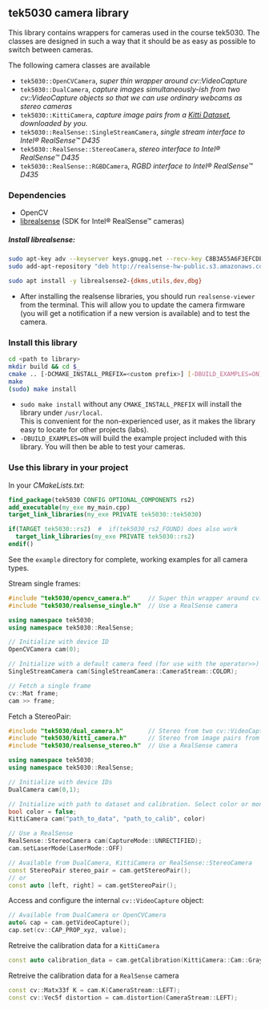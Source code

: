 ## tek5030 camera library
This library contains wrappers for cameras used in the course tek5030.
The classes are designed in such a way that it should be as easy as possible to switch between cameras.

The following camera classes are available
- `tek5030::OpenCVCamera`, _super thin wrapper around cv::VideoCapture_
- `tek5030::DualCamera`, _capture images simultaneously-ish from two cv::VideoCapture objects so that we can use ordinary webcams as stereo cameras_
- `tek5030::KittiCamera`, _capture image pairs from a [Kitti Dataset](http://www.cvlibs.net/datasets/kitti/raw_data.php), downloaded by you._
- `tek5030::RealSense::SingleStreamCamera`, _single stream interface to Intel® RealSense™ D435_
- `tek5030::RealSense::StereoCamera`, _stereo interface to Intel® RealSense™ D435_
- `tek5030::RealSense::RGBDCamera`, _RGBD interface to Intel® RealSense™ D435_

### Dependencies
- OpenCV
- [librealsense](https://github.com/IntelRealSense/librealsense) (SDK for Intel® RealSense™ cameras)

##### Install librealsense:
```bash
sudo apt-key adv --keyserver keys.gnupg.net --recv-key C8B3A55A6F3EFCDE || sudo apt-key adv --keyserver hkp://keyserver.ubuntu.com:80 --recv-key C8B3A55A6F3EFCDE
sudo add-apt-repository "deb http://realsense-hw-public.s3.amazonaws.com/Debian/apt-repo $(lsb_release -sc) main" -u

sudo apt install -y librealsense2-{dkms,utils,dev,dbg}
```
- After installing the realsense libraries, you should run `realsense-viewer` from the terminal.
  This will allow you to update the camera firmware (you will get a notification if a new version is available) and to test the camera.
  

### Install this library
```bash
cd <path to library>
mkdir build && cd $_
cmake .. [-DCMAKE_INSTALL_PREFIX=<custom prefix>] [-DBUILD_EXAMPLES=ON]
make
(sudo) make install
```
- `sudo make install` without any `CMAKE_INSTALL_PREFIX` will install the library under `/usr/local`.   
  This is convenient for the non-experienced user, as it makes the library easy to locate for other projects (labs).
- `-DBUILD_EXAMPLES=ON` will build the example project included with this library. You will then be able to test
  your cameras.

### Use this library in your project
In your _CMakeLists.txt_:
```cmake
find_package(tek5030 CONFIG OPTIONAL_COMPONENTS rs2)
add_executable(my_exe my_main.cpp)
target_link_libraries(my_exe PRIVATE tek5030::tek5030)

if(TARGET tek5030::rs2)  #  if(tek5030_rs2_FOUND) does also work
  target_link_libraries(my_exe PRIVATE tek5030::rs2)
endif()
```

See the `example` directory for complete, working examples for all camera types.

Stream single frames:
```c++
#include "tek5030/opencv_camera.h"     // Super thin wrapper around cv::VideoCapture
#include "tek5030/realsense_single.h"  // Use a RealSense camera

using namespace tek5030;
using namespace tek5030::RealSense;

// Initialize with device ID
OpenCVCamera cam(0);

// Initialize with a default camera feed (for use with the operator>>)
SingleStreamCamera cam(SingleStreamCamera::CameraStream::COLOR);

// Fetch a single frame
cv::Mat frame;
cam >> frame;
```

Fetch a StereoPair:
```c++
#include "tek5030/dual_camera.h"       // Stereo from two cv::VideoCapture cameras
#include "tek5030/kitti_camera.h"      // Stereo from image pairs from a Kitti dataset
#include "tek5030/realsense_stereo.h"  // Use a RealSense camera

using namespace tek5030;
using namespace tek5030::RealSense;

// Initialize with device IDs 
DualCamera cam(0,1);

// Initialize with path to dataset and calibration. Select color or monochrome camera pair.
bool color = false;
KittiCamera cam("path_to_data", "path_to_calib", color)

// Use a RealSense
RealSense::StereoCamera cam(CaptureMode::UNRECTIFIED);
cam.setLaserMode(LaserMode::OFF)

// Available from DualCamera, KittiCamera or RealSense::StereoCamera
const StereoPair stereo_pair = cam.getStereoPair();
// or
const auto [left, right] = cam.getStereoPair();
```
Access and configure the internal `cv::VideoCapture` object:
```c++
// Available from DualCamera or OpenCVCamera
auto& cap = cam.getVideoCapture();
cap.set(cv::CAP_PROP_xyz, value); 
```
Retreive the calibration data for a `KittiCamera`
```cpp
const auto calibration_data = cam.getCalibration(KittiCamera::Cam::GrayLeft);
```
Retreive the calibration data for a `RealSense` camera
```cpp
const cv::Matx33f K = cam.K(CameraStream::LEFT);
const cv::Vec5f distortion = cam.distortion(CameraStream::LEFT);
```

